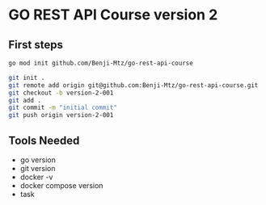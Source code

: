 GO REST API Course version 2
============================

## First steps
```sh
go mod init github.com/Benji-Mtz/go-rest-api-course

git init .
git remote add origin git@github.com:Benji-Mtz/go-rest-api-course.git
git checkout -b version-2-001
git add .
git commit -m "initial commit"
git push origin version-2-001
```
## Tools Needed

* go version
* git version
* docker -v
* docker compose version
* task

